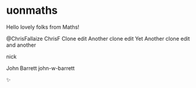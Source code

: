 # uonmaths

Hello lovely folks from Maths! 

@ChrisFallaize
ChrisF
Clone edit
Another clone edit
Yet Another clone edit
and another

nick

John Barrett john-w-barrett

:sparkles: